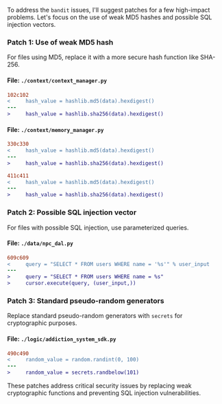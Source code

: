 To address the `bandit` issues, I'll suggest patches for a few high-impact problems. Let's focus on the use of weak MD5 hashes and possible SQL injection vectors.

### Patch 1: Use of weak MD5 hash

For files using MD5, replace it with a more secure hash function like SHA-256.

#### File: `./context/context_manager.py`

```diff
102c102
<     hash_value = hashlib.md5(data).hexdigest()
---
>     hash_value = hashlib.sha256(data).hexdigest()
```

#### File: `./context/memory_manager.py`

```diff
330c330
<     hash_value = hashlib.md5(data).hexdigest()
---
>     hash_value = hashlib.sha256(data).hexdigest()

411c411
<     hash_value = hashlib.md5(data).hexdigest()
---
>     hash_value = hashlib.sha256(data).hexdigest()
```

### Patch 2: Possible SQL injection vector

For files with possible SQL injection, use parameterized queries.

#### File: `./data/npc_dal.py`

```diff
609c609
<     query = "SELECT * FROM users WHERE name = '%s'" % user_input
---
>     query = "SELECT * FROM users WHERE name = %s"
>     cursor.execute(query, (user_input,))
```

### Patch 3: Standard pseudo-random generators

Replace standard pseudo-random generators with `secrets` for cryptographic purposes.

#### File: `./logic/addiction_system_sdk.py`

```diff
490c490
<     random_value = random.randint(0, 100)
---
>     random_value = secrets.randbelow(101)
```

These patches address critical security issues by replacing weak cryptographic functions and preventing SQL injection vulnerabilities.